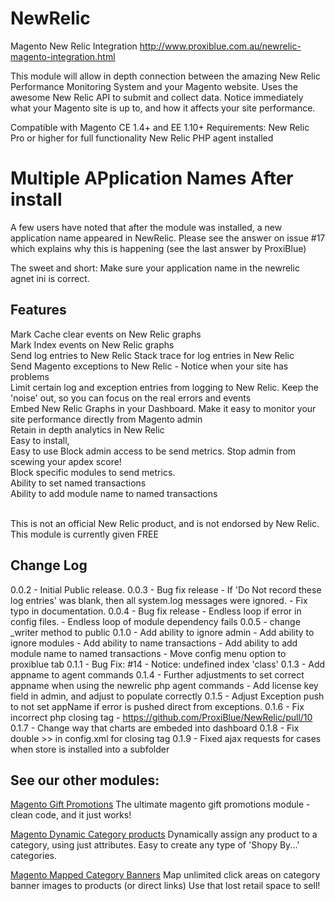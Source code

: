 NewRelic
========

Magento New Relic Integration
http://www.proxiblue.com.au/newrelic-magento-integration.html

This module will allow in depth connection between the amazing New Relic Performance Monitoring System and your Magento website. 
Uses the awesome New Relic API to submit and collect data.
Notice immediately what your Magento site is up to, and how it affects your site performance.

Compatible with Magento CE 1.4+ and EE 1.10+
Requirements:
New Relic Pro or higher for full functionality
New Relic PHP agent installed

Multiple APplication Names After install
========================================

A few users have noted that after the module was installed, a new application name appeared in NewRelic.
Please see the answer on issue #17 which explains why this is happening (see the last answer by ProxiBlue)

The sweet and short: Make sure your application name in the newrelic agnet ini is correct.


Features
--------
Mark Cache clear events on New Relic graphs <br/>
Mark Index events on New Relic graphs <br/>
Send log entries to New Relic Stack trace for log entries in New Relic <br/>
Send Magento exceptions to New Relic - Notice when your site has problems <br/>
Limit certain log and exception entries from logging to New Relic. Keep the 'noise' out, so you can focus on the real errors and events <br/>
Embed New Relic Graphs in your Dashboard. Make it easy to monitor your site performance directly from Magento admin <br/>
Retain in depth analytics in New Relic <br/>
Easy to install, <br/>
Easy to use Block admin access to be send metrics. Stop admin from scewing your apdex score! <br/>
Block specific modules to send metrics. <br/>
Ability to set named transactions <br/>
Ability to add module name to named transactions</br>
<br/>

This is not an official New Relic product, and is not endorsed by New Relic. This module is currently given FREE
</br>

Change Log
----------
0.0.2 - Initial Public release.
0.0.3 - Bug fix release 
        - If 'Do Not record these log entries' was blank, then all system.log messages were ignored.
        - Fix typo in documentation. 
0.0.4 - Bug fix release
        - Endless loop if error in config files. 
        - Endless loop of module dependency fails
0.0.5 - change _writer method to public
0.1.0 - Add ability to ignore admin
      - Add ability to ignore modules
      - Add ability to name transactions
      - Add ability to add module name to named transactions
      - Move config menu option to proxiblue tab
0.1.1 - Bug Fix: #14 - Notice: undefined index 'class'
0.1.3 - Add appname to agent commands
0.1.4 - Further adjustments to set correct appname when using the newrelic php agent commands
      - Add license key field in admin, and adjust to populate correctly
0.1.5 - Adjust Exception push to not set appName if error is pushed direct from exceptions.
0.1.6 - Fix incorrect php closing tag - https://github.com/ProxiBlue/NewRelic/pull/10
0.1.7 - Change way that charts are embeded into dashboard
0.1.8 - Fix double >> in config.xml for closing tag
0.1.9 - Fixed ajax requests for cases when store is installed into a subfolder
 

See our other modules:
----------------------
[Magento Gift Promotions](http://www.proxiblue.com.au/magento-gift-promotions.html)
The ultimate magento gift promotions module - clean code, and it just works!

[Magento Dynamic Category products](http://www.proxiblue.com.au/magento-dynamic-category-products.html)
Dynamically assign any product to a category, using just attributes. Easy to create any type of 'Shopy By...' categories.

[Magento Mapped Category Banners](http://www.proxiblue.com.au/magento-mapped-category-banners.html)
Map unlimited click areas on category banner images to products (or direct links) Use that lost retail space to sell!

